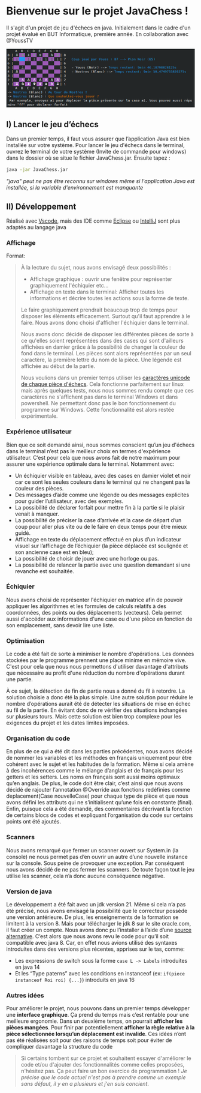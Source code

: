 # Bienvenue sur le projet JavaChess !
Il s'agit d'un projet de jeu d'échecs en java. Initialement dans le cadre d'un projet évalué en BUT Informatique, première année.
En collaboration avec @YoussTV

![JavaChess Overview](./JavaChessOverview.png)

## I) Lancer le jeu d’échecs
Dans un premier temps, il faut vous assurer que l’application Java est bien installée sur votre système.
Pour lancer le jeu d'échecs dans le terminal, ouvrez le terminal de votre système (Invite de commande pour windows) dans le dossier où se situe le fichier JavaChess.jar.
Ensuite tapez :
```bash
java -jar JavaChess.jar
```
*"java" peut ne pas être reconnu sur windows même si l'application Java est installée, si la variable d'environnement est manquante*

## II) Développement
Réalisé avec [Vscode](https://code.visualstudio.com/), mais des IDE comme [Eclipse](https://www.eclipse.org/downloads/) ou [IntelliJ](https://www.jetbrains.com/idea/) sont plus adaptés au langage java

### Affichage
Format:
> À la lecture du sujet, nous avons envisagé deux possibilités :
> - Affichage graphique : ouvrir une fenêtre pour représenter graphiquement l'échiquier etc...
> - Affichage en texte dans le terminal: Afficher toutes les informations et décrire toutes les actions sous la forme de texte.
> 
> Le faire graphiquement prendrait beaucoup trop de temps pour disposer les éléments efficacement. Surtout qu'il faut apprendre à le faire. Nous avons donc choisi d'afficher l'échiquier dans le terminal.
> 
> Nous avons donc décidé de disposer les différentes pièces de sorte à ce qu'elles soient représentées dans des cases qui sont d'ailleurs affichées en damier grâce à la possibilité de changer la couleur de fond dans le terminal.
> Les pièces sont alors représentées par un seul caractère, la première lettre du nom de la pièce. Une légende est affichée au début de la partie.
> 
> Nous voulions dans un premier temps utiliser les [caractères unicode de chaque pièce d'échecs](https://fr.wikipedia.org/wiki/Symboles_d%27%C3%A9checs_en_Unicode). Cela fonctionne parfaitement sur linux mais après quelques tests, nous nous sommes rendu compte que ces caractères ne s'affichent pas dans le terminal Windows et dans powershell. Ne permettant donc pas le bon fonctionnement du programme sur Windows. Cette fonctionnalité est alors restée expérimentale.

### Expérience utilisateur

Bien que ce soit demandé ainsi, nous sommes conscient qu’un jeu d'échecs dans le terminal n’est pas le meilleur choix en termes d'expérience utilisateur. C’est pour cela que nous avons fait de notre maximum pour assurer une expérience optimale dans le terminal.
Notamment avec:
- Un échiquier visible en tableau, avec des cases en damier violet et noir car ce sont les seules couleurs dans le terminal qui ne changent pas la couleur des pièces.
- Des messages d’aide comme une légende ou des messages explicites pour guider l’utilisateur, avec des exemples.
- La possibilité de déclarer forfait pour mettre fin à la partie si le plaisir venait à manquer.
- La possibilité de préciser la case d’arrivée et la case de départ d’un coup pour aller plus vite ou de le faire en deux temps pour être mieux guidé.
- Affichage en texte du déplacement effectué en plus d’un indicateur visuel sur l’affichage de l’échiquier (la pièce déplacée est soulignée et son ancienne case est en bleu);
- La possibilité de choisir de jouer avec une horloge ou pas.
- La possibilité de relancer la partie avec une question demandant si une revanche est souhaitée.

### Échiquier

Nous avons choisi de représenter l'échiquier en matrice afin de pouvoir appliquer les algorithmes et les formules de calculs relatifs à des coordonnées, des points ou des déplacements (vecteurs).
Cela permet aussi d'accéder aux informations d'une case ou d'une pièce en fonction de son emplacement, sans devoir lire une liste.

### Optimisation

Le code a été fait de sorte à minimiser le nombre d'opérations.
Les données stockées par le programme prennent une place minime en mémoire vive. C'est pour cela que nous nous permettons d'utiliser davantage d'attributs que nécessaire au profit d'une réduction du nombre d'opérations durant une partie.

À ce sujet, la détection de fin de partie nous a donné du fil à retordre. La solution choisie a donc été la plus simple. Une autre solution pour réduire le nombre d’opérations aurait été de détecter les situations de mise en échec au fil de la partie. En évitant donc de re vérifier des situations inchangées sur plusieurs tours. Mais cette solution est bien trop complexe pour les exigences du projet et les dates limites imposées.

### Organisation du code

En plus de ce qui a été dit dans les parties précédentes, nous avons décidé de nommer les variables et les méthodes en français uniquement pour être cohérent avec le sujet et les habitudes de la formation. Même si cela amène à des incohérences comme le mélange d’anglais et de français pour les getters et les setters. Les noms en français sont aussi moins optimaux qu’en anglais.
De plus, le code doit être clair, c’est ainsi que nous avons décidé de rajouter l’annotation @Override aux fonctions redéfinies comme deplacement(Case nouvelleCase) pour chaque type de pièce et que nous avons défini les attributs qui ne s’initialisent qu’une fois en constante (final). 
Enfin, puisque cela a été demandé, des commentaires décrivant la fonction de certains blocs de codes et expliquant l’organisation du code sur certains points ont été ajoutés.

### Scanners

Nous avons remarqué que fermer un scanner ouvert sur System.in (la console) ne nous permet pas d’en ouvrir un autre d’une nouvelle instance sur la console. Sous peine de provoquer une exception.
Par conséquent nous avons décidé de ne pas fermer les scanners. De toute façon tout le jeu utilise les scanner, cela n’a donc aucune conséquence négative.


### Version de java

Le développement a été fait avec un jdk version 21. Même si cela n’a pas été précisé, nous avons envisagé la possibilité que le correcteur possède une version antérieure.
De plus, les enseignements de la formation se limitent à la version 8. Mais pour télécharger le jdk 8 sur le site oracle.com, il faut créer un compte. Nous avons donc pu l’installer à l’aide d’une [source alternative](https://github.com/adoptium/temurin8-binaries/releases/).
C’est alors que nous avons revu le code pour qu’il soit compatible avec java 8.
Car, en effet nous avions utilisé des syntaxes introduites dans des versions plus récentes, apprises sur le tas, comme:
- Les expressions de switch sous la forme `case L -> Labels` introduites en java 14
- Et les “Type paterns” avec les conditions en instanceof (ex: `if(piece instanceof Roi roi) {...}`) introduits en java 16


### Autres idées

Pour améliorer le projet, nous pouvons dans un premier temps développer une **interface graphique**. Ça prend du temps mais c’est rentable pour une meilleure ergonomie.
Dans un deuxième temps, on pourrait **afficher les pièces mangées**.
Pour finir par potentiellement **afficher la règle relative à la pièce sélectionnée lorsqu’un déplacement est invalide**.
Ces idées n’ont pas été réalisées soit pour des raisons de temps soit pour éviter de compliquer davantage la structure du code
> Si certains tombent sur ce projet et souhaitent essayer d'améliorer le code et/ou d'ajouter des fonctionnalités comme celles proposées, n'hésitez pas. Ça peut faire un bon exercice de programmation ! *Je précise que le code actuel n'est pas à prendre comme un exemple sans défaut, il y en a plusieurs et j'en suis concient*.
